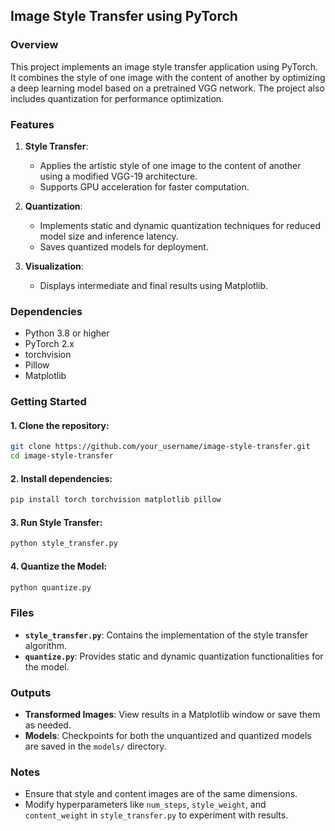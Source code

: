## Image Style Transfer using PyTorch

### Overview
This project implements an image style transfer application using PyTorch. It combines the style of one image with the content of another by optimizing a deep learning model based on a pretrained VGG network. The project also includes quantization for performance optimization.

### Features
1. **Style Transfer**:
   - Applies the artistic style of one image to the content of another using a modified VGG-19 architecture.
   - Supports GPU acceleration for faster computation.
   
2. **Quantization**:
   - Implements static and dynamic quantization techniques for reduced model size and inference latency.
   - Saves quantized models for deployment.

3. **Visualization**:
   - Displays intermediate and final results using Matplotlib.

### Dependencies
- Python 3.8 or higher
- PyTorch 2.x
- torchvision
- Pillow
- Matplotlib

### Getting Started

#### 1. Clone the repository:
```bash
git clone https://github.com/your_username/image-style-transfer.git
cd image-style-transfer
```

#### 2. Install dependencies:
```bash
pip install torch torchvision matplotlib pillow
```

#### 3. Run Style Transfer:
```bash
python style_transfer.py
```

#### 4. Quantize the Model:
```bash
python quantize.py
```

### Files
- **`style_transfer.py`**: Contains the implementation of the style transfer algorithm.
- **`quantize.py`**: Provides static and dynamic quantization functionalities for the model.

### Outputs
- **Transformed Images**: View results in a Matplotlib window or save them as needed.
- **Models**: Checkpoints for both the unquantized and quantized models are saved in the `models/` directory.

### Notes
- Ensure that style and content images are of the same dimensions.
- Modify hyperparameters like `num_steps`, `style_weight`, and `content_weight` in `style_transfer.py` to experiment with results.
